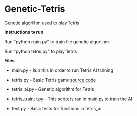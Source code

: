 # Genetic-Tetris
Genetic algorithm used to play Tetris

**Instructions to run**

Run "python main.py" to train the genetic algorithm

Run "python tetris.py" to play Tetris

**Files**

- main.py - Run this in order to run Tetris AI training

- tetris.py - Basic Tetris game [source code](https://gist.github.com/silvasur/565419/d9de6a84e7da000797ac681976442073045c74a4)

- tetris_ai.py - Genetic algorithm for Tetris

- tetris_trainer.py - This script is ran in main.py to train the AI

- test.py - Basic tests for functions in tetris_ai

